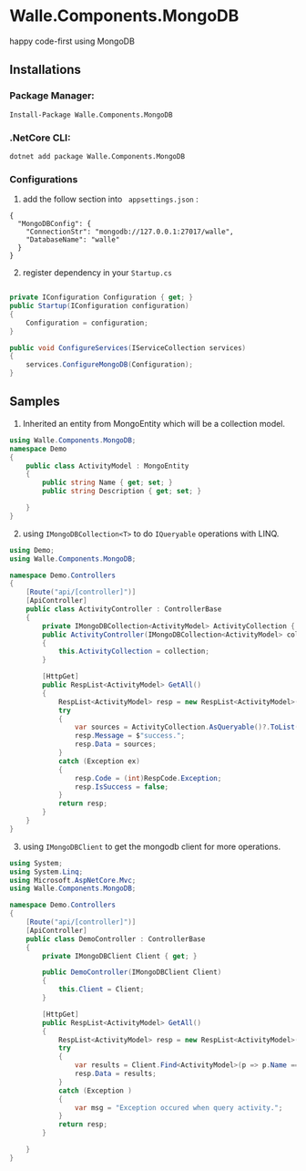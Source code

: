 # Walle.Components.MongoDB

happy code-first using MongoDB

## Installations

### Package Manager:

```
Install-Package Walle.Components.MongoDB  
```

### .NetCore CLI:

```
dotnet add package Walle.Components.MongoDB 
```

### Configurations

1. add the follow section into ` appsettings.json` :

```
{
  "MongoDBConfig": {
    "ConnectionStr": "mongodb://127.0.0.1:27017/walle",
    "DatabaseName": "walle"
  }
}
```

2. register dependency in your `Startup.cs` 

```csharp

private IConfiguration Configuration { get; }
public Startup(IConfiguration configuration)
{
    Configuration = configuration;
}

public void ConfigureServices(IServiceCollection services)
{
    services.ConfigureMongoDB(Configuration);
}

```

## Samples

1. Inherited an entity from MongoEntity which will be a collection model.
```cs
using Walle.Components.MongoDB;
namespace Demo
{
    public class ActivityModel : MongoEntity
    {
        public string Name { get; set; }
        public string Description { get; set; }

    }
}
```

2. using `IMongoDBCollection<T>` to do ```IQueryable``` operations with LINQ.

```cs
using Demo;
using Walle.Components.MongoDB;

namespace Demo.Controllers
{
    [Route("api/[controller]")]
    [ApiController]
    public class ActivityController : ControllerBase
    {
        private IMongoDBCollection<ActivityModel> ActivityCollection { get; }
        public ActivityController(IMongoDBCollection<ActivityModel> collection)
        {
            this.ActivityCollection = collection;
        }

        [HttpGet]
        public RespList<ActivityModel> GetAll()
        {
            RespList<ActivityModel> resp = new RespList<ActivityModel>();
            try
            {
                var sources = ActivityCollection.AsQueryable()?.ToList();
                resp.Message = $"success.";
                resp.Data = sources;
            }
            catch (Exception ex)
            {
                resp.Code = (int)RespCode.Exception;
                resp.IsSuccess = false;
            }
            return resp;
        }
    }
}

```

3. using `IMongoDBClient` to get the mongodb client for more operations.

```cs
using System;
using System.Linq;
using Microsoft.AspNetCore.Mvc;
using Walle.Components.MongoDB;

namespace Demo.Controllers
{
    [Route("api/[controller]")]
    [ApiController]
    public class DemoController : ControllerBase
    {
        private IMongoDBClient Client { get; }

        public DemoController(IMongoDBClient Client)
        {
            this.Client = Client;
        }

        [HttpGet]
        public RespList<ActivityModel> GetAll()
        {
            RespList<ActivityModel> resp = new RespList<ActivityModel>();
            try
            {
                var results = Client.Find<ActivityModel>(p => p.Name == "Misaya").ToList();
                resp.Data = results;
            }
            catch (Exception )
            {
                var msg = "Exception occured when query activity.";
            }
            return resp;
        }

    }
}

```
